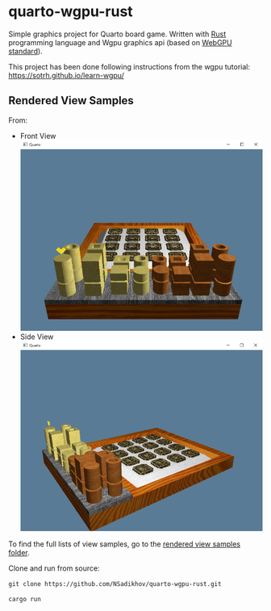 # quarto-wgpu-rust

Simple graphics project for Quarto board game. Written with [Rust](https://www.rust-lang.org/) programming language and Wgpu graphics api (based on [WebGPU standard](https://gpuweb.github.io/gpuweb/)).

This project has been done following instructions from the wgpu tutorial: https://sotrh.github.io/learn-wgpu/

## Rendered View Samples
From:
* Front View![Screenshot_1.png](assets/images/rendered_view_samples/Screenshot_1.png)
* Side View![Screenshot_1.png](assets/images/rendered_view_samples/Screenshot_2.png)

To find the full lists of view samples, go to the [rendered view samples folder](https://github.com/NSadikhov/quarto-wgpu-rust/tree/main/assets/images/rendered_view_samples).

Clone and run from source:
```
git clone https://github.com/NSadikhov/quarto-wgpu-rust.git
```
```
cargo run
```


